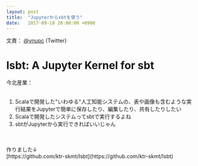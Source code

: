 ```yaml
---
layout: post
title:  "Jupyterからsbtを使う"
date:   2017-09-18 20:00:00 +0900
---
```

文責： [@ynupc](https://twitter.com/ynupc) (Twitter)

# Isbt: A Jupyter Kernel for sbt

今北産業：  
<br>
1. Scalaで開発した"いわゆる"人工知能システムの、表や画像も含むような実行結果をJupyterで簡単に保存したり、編集したり、共有したりしたい
1. Scalaで開発したシステムってsbtで実行するよね
1. sbtがJupyterから実行できればいいじゃん
<br>
<br>
作りました↓<br>
[https://github.com/ktr-skmt/Isbt](https://github.com/ktr-skmt/Isbt)

